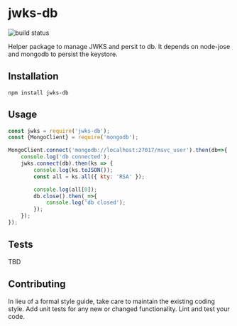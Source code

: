 jwks-db
=========
![build status](https://gitlab.com/jorge.suit/jwks-db/badges/master/build.svg)

Helper package to manage JWKS and persit to db. It depends on
node-jose and mongodb to persist the keystore.

## Installation

  `npm install jwks-db`

## Usage

```javascript
const jwks = require('jwks-db');
const {MongoClient} = require('mongodb');

MongoClient.connect('mongodb://localhost:27017/msvc_user').then(db=>{
    console.log('db connected');
    jwks.connect(db).then(ks => {
        console.log(ks.toJSON());
        const all = ks.all({ kty: 'RSA' });

        console.log(all[0]);
        db.close().then(_=>{
            console.log('db closed');
        });
    });
});
```

## Tests

TBD

## Contributing

In lieu of a formal style guide, take care to maintain the existing
coding style. Add unit tests for any new or changed
functionality. Lint and test your code.
